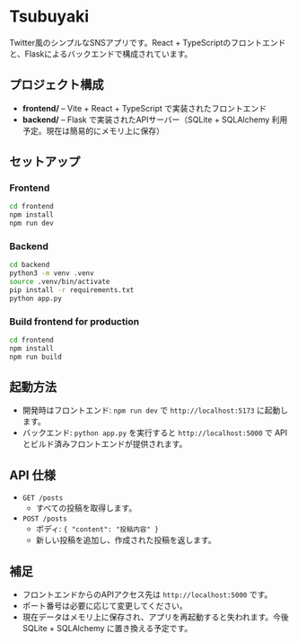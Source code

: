 # Tsubuyaki

Twitter風のシンプルなSNSアプリです。React + TypeScriptのフロントエンドと、Flaskによるバックエンドで構成されています。

## プロジェクト構成

- **frontend/** – Vite + React + TypeScript で実装されたフロントエンド
- **backend/** – Flask で実装されたAPIサーバー（SQLite + SQLAlchemy 利用予定。現在は簡易的にメモリ上に保存）

## セットアップ

### Frontend
```bash
cd frontend
npm install
npm run dev
```

### Backend
```bash
cd backend
python3 -m venv .venv
source .venv/bin/activate
pip install -r requirements.txt
python app.py
```

### Build frontend for production
```bash
cd frontend
npm install
npm run build
```

## 起動方法
- 開発時はフロントエンド: `npm run dev` で `http://localhost:5173` に起動します。
- バックエンド: `python app.py` を実行すると `http://localhost:5000` で API とビルド済みフロントエンドが提供されます。

## API 仕様
- `GET /posts`
  - すべての投稿を取得します。
- `POST /posts`
  - ボディ: `{ "content": "投稿内容" }`
  - 新しい投稿を追加し、作成された投稿を返します。

## 補足
- フロントエンドからのAPIアクセス先は `http://localhost:5000` です。
- ポート番号は必要に応じて変更してください。
- 現在データはメモリ上に保存され、アプリを再起動すると失われます。今後SQLite + SQLAlchemy に置き換える予定です。
